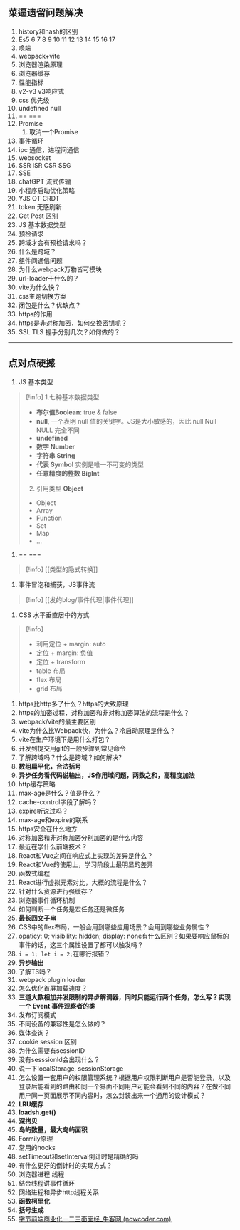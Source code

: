 ## 菜逼遗留问题解决
1. history和hash的区别
2. Es5 6 7 8 9 10 11 12 13 14 15 16 17
3. 唤端
4. webpack+vite
5. 浏览器渲染原理
6. 浏览器缓存
7. 性能指标
8. v2-v3 v3响应式 
9. css 优先级
10. undefined null
11. == ===
12. Promise 
	1. 取消一个Promise
13. 事件循环
14. ipc 通信，进程间通信
15. websocket
16. SSR ISR CSR SSG
17. SSE 
18. chatGPT 流式传输
19. 小程序启动优化策略
20. YJS OT CRDT
21. token 无感刷新
22. Get Post 区别
23. JS 基本数据类型
24. 预检请求
25. 跨域才会有预检请求吗？
26. 什么是跨域？
27. 组件间通信问题
28. 为什么webpack万物皆可模块
29. url-loader干什么的？
30. vite为什么快？
31. css主题切换方案
32. 闭包是什么？优缺点？
33. https的作用
34. https是非对称加密，如何交换密钥呢？
35. SSL TLS 握手分别几次？如何做的？
---
## 点对点硬撼
1. JS 基本类型
>[!info]
>1.七种基本数据类型 
>- **布尔值Boolean**: true & false
>- **null**, 一个表明 null 值的关键字。JS是大小敏感的，因此 null Null NULL 完全不同
>- **undefined**
>- **数字 Number**
>- **字符串 String**
>- **代表 Symbol** 实例是唯一不可变的类型
>- **任意精度的整数 BigInt**
>2. 引用类型 **Object**
>- Object
>- Array
>- Function
>- Set
>- Map
>- ...
1. == ===
>[!info]
>[[类型的隐式转换]]
1. 事件冒泡和捕获，JS事件流
>[!info]
>[[发的blog/事件代理|事件代理]]
1. CSS 水平垂直居中的方式
>[!info]
>- 利用定位 + margin: auto
>- 定位 + margin: 负值
>- 定位 + transform
>- table 布局
>- flex 布局
>- grid 布局
1. https比http多了什么？https的大致原理
2. https的加密过程，对称加密和非对称加密算法的流程是什么？
3. webpack/vite的最主要区别
4. vite为什么比Webpack快，为什么？冷启动原理是什么？
5. vite在生产环境下是用什么打包？
6. 开发到提交用git的一般步骤到常见命令
7. 了解跨域吗？什么是跨域？如何解决?
8. **数组扁平化，合法括号**
9. **异步任务看代码说输出，JS作用域问题，两数之和，高精度加法**
10. http缓存策略
11. max-age是什么？值是什么？
12. cache-control字段了解吗？
13. expire听说过吗？
14. max-age和expire的联系
15. https安全在什么地方
16. 对称加密和非对称加密分别加密的是什么内容
17. 最近在学什么前端技术？
18. React和Vue之间在响应式上实现的差异是什么？
19. React和Vue的使用上，学习阶段上最明显的差异
20. 函数式编程
21. React进行虚拟元素对比，大概的流程是什么？
22. 针对什么资源进行强缓存？
23. 浏览器事件循环机制
24. 如何判断一个任务是宏任务还是微任务
25. **最长回文子串**
26. CSS中的flex布局，一般会用到哪些应用场景？会用到哪些业务属性？
27. opaticy: 0; visibility: hidden; display: none有什么区别？如果要响应鼠标的事件的话，这三个属性设置了都可以触发吗？
28. `i = 1; let i = 2;`在哪行报错？
29. **异步输出**
30. 了解TS吗？
31. webpack plugin loader
32. 怎么优化首屏加载速度？
33. **三道大数相加并发限制的异步解调器，同时只能运行两个任务，怎么写？实现一个 Event 事件观察者的类**
34. 发布订阅模式
35. 不同设备的兼容性是怎么做的？
36. 媒体查询？
37. cookie session 区别
38. 为什么需要有sessionID
39. 没有sesssionId会出现什么？
40. 说一下localStorage, sessionStorage
41. 怎么设置一套用户的权限管理系统？根据用户权限判断用户是否能登录，以及登录后能看到的路由和同一个界面不同用户可能会看到不同的内容？在做不同用户同一页面展示不同内容时，怎么封装出来一个通用的设计模式？
42. **LRU缓存**
43. **loadsh.get()**
44. **深拷贝**
45. **岛屿数量，最大岛屿面积**
46. Formily原理
47. 常用的hooks
48. setTimeout和setInterval倒计时是精确的吗
49. 有什么更好的倒计时的实现方式？
50. 浏览器进程 线程
51. 结合线程讲事件循环
52. 网络进程和异步http线程关系
53. **函数柯里化**
54. **括号生成**
55. [字节前端商业化一二三面面经_牛客网 (nowcoder.com)](https://www.nowcoder.com/discuss/411136220913299456?sourceSSR=search)